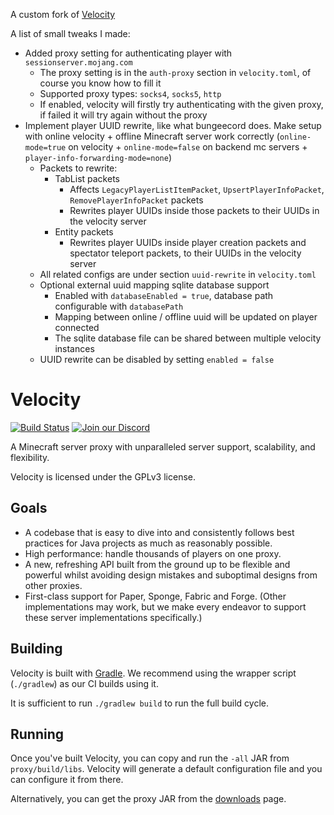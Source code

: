 A custom fork of [Velocity](https://github.com/PaperMC/Velocity)

A list of small tweaks I made:

- Added proxy setting for authenticating player with `sessionserver.mojang.com`
  - The proxy setting is in the `auth-proxy` section in `velocity.toml`, of course you know how to fill it
  - Supported proxy types: `socks4`, `socks5`, `http`
  - If enabled, velocity will firstly try authenticating with the given proxy, if failed it will try again without the proxy
- Implement player UUID rewrite, like what bungeecord does. 
  Make setup with online velocity + offline Minecraft server work correctly
  (`online-mode=true` on velocity + `online-mode=false` on backend mc servers + `player-info-forwarding-mode=none`)
  - Packets to rewrite:
    - TabList packets
      - Affects `LegacyPlayerListItemPacket`, `UpsertPlayerInfoPacket`, `RemovePlayerInfoPacket` packets
      - Rewrites player UUIDs inside those packets to their UUIDs in the velocity server
    - Entity packets
      - Rewrites player UUIDs inside player creation packets and spectator teleport packets, to their UUIDs in the velocity server
  - All related configs are under section `uuid-rewrite` in `velocity.toml`
  - Optional external uuid mapping sqlite database support
    - Enabled with `databaseEnabled = true`, database path configurable with `databasePath`
    - Mapping between online / offline uuid will be updated on player connected
    - The sqlite database file can be shared between multiple velocity instances
  - UUID rewrite can be disabled by setting `enabled = false`

# Velocity

[![Build Status](https://img.shields.io/github/actions/workflow/status/PaperMC/Velocity/gradle.yml)](https://papermc.io/downloads/velocity)
[![Join our Discord](https://img.shields.io/discord/289587909051416579.svg?logo=discord&label=)](https://discord.gg/papermc)

A Minecraft server proxy with unparalleled server support, scalability,
and flexibility.

Velocity is licensed under the GPLv3 license.

## Goals

* A codebase that is easy to dive into and consistently follows best practices
  for Java projects as much as reasonably possible.
* High performance: handle thousands of players on one proxy.
* A new, refreshing API built from the ground up to be flexible and powerful
  whilst avoiding design mistakes and suboptimal designs from other proxies.
* First-class support for Paper, Sponge, Fabric and Forge. (Other implementations
  may work, but we make every endeavor to support these server implementations
  specifically.)
  
## Building

Velocity is built with [Gradle](https://gradle.org). We recommend using the
wrapper script (`./gradlew`) as our CI builds using it.

It is sufficient to run `./gradlew build` to run the full build cycle.

## Running

Once you've built Velocity, you can copy and run the `-all` JAR from
`proxy/build/libs`. Velocity will generate a default configuration file
and you can configure it from there.

Alternatively, you can get the proxy JAR from the [downloads](https://papermc.io/downloads/velocity)
page.
